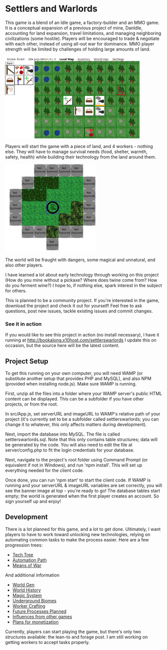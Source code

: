 # Settlers and Warlords

This game is a blend of an Idle game, a factory-builder and an MMO game. It is a conceptual expansion of a previous project of mine, DanIdle, accounting for land expansion, travel limitations, and managing neighboring civilizations (some hostile). Players will be encouraged to trade & negotiate with each other, instead of using all-out war for dominance. MMO player strength will be limited by challenges of holding large amounts of land.

![Game Map](img/homepage_gameshot.png)

Players will start the game with a piece of land, and 4 workers - nothing else. They will have to manage survival needs (food, shelter, warmth, safety, health) while building their technology from the land around them.

![World Map](img/homepage_worldmap.png)

The world will be fraught with dangers, some magical and unnatural, and also other players.

I have learned a lot about early technology through working on this project (How do you mine without a pickaxe? Where does twine come from? How do you ferment wine?) I hope to, if nothing else, spark interest in the subject for others.

This is planned to be a community project. If you're interested in the game, download the project and check it out for yourself! Feel free to ask questions, post new issues, tackle existing issues and commit changes.

### See it in action

If you would like to see this project in action (no install necessary), I have it running at http://bookalong.x10host.com/settlerswarlords I update this on occasion, but the source here will be the latest content.

## Project Setup

To get this running on your own computer, you will need WAMP (or substitute another setup that provides PHP and MySQL), and also NPM (provided when installing node.js). Make sure WAMP is running.

First, unzip all the files into a folder where your WAMP server's public HTML content can be displayed. This can be a subfolder if you have other projects, or from the root.

In src/App.js, set serverURL and imageURL to WAMP's relative path of your project (it's currently set to be a subfolder called settlerswarlords; you can change it to whatever, this only affects matters during development).

Next, import the database into MySQL. The file is called settlerswarlords.sql. Note that this only contains table structures; data will be generated by the code. You will also need to edit the file at server/config.php to fit the login credentials for your database.

Next, navigate to the project's root folder using Command Prompt (or equivalent if not in Windows), and run 'npm install'. This will set up everything needed for the client code.

Once done, you can run 'npm start' to start the client code. If WAMP is running and your serverURL & imageURL variables are set correctly, you will see the banner image at top - you're ready to go! The database tables start empty; the world is generated when the first player creates an account. So sign yourself up and enjoy!

## Development

There is a lot planned for this game, and a lot to get done. Ultimately, I want players to have to work toward unlocking new technologies, relying on automating common tasks to make the process easier. Here are a few progression trees:

-   [Tech Tree](/notes/techtree.md)
-   [Automation Path](/notes/automationtree.md)
-   [Means of War](/notes/wartree.md)

And additional information

-   [World Gen](/notes/worldgen.md)
-   [World History](/notes/worldhistory.md)
-   [Magic System](/notes/magicsystem.md)
-   [Underground Biomes](/notes/undergroundbiomes.md)
-   [Worker Crafting](/notes/workercrafting.md)
-   [Future Processes Planned](/notes/futureprocesses.md)
-   [Influences from other games](/notes/influences.md)
-   [Plans for monetization](/notes/monetizationstrategies.md)

Currently, players can start playing the game, but there's only two structures available: the lean-to and forage post. I am still working on getting workers to accept tasks properly.
